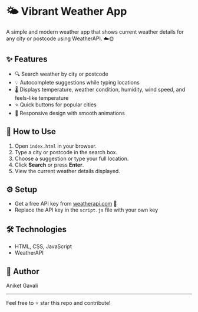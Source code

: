 # 🌤️ Vibrant Weather App

A simple and modern weather app that shows current weather details for any city or postcode using WeatherAPI. ☁️🌞

## ✨ Features

- 🔍 Search weather by city or postcode  
- 💡 Autocomplete suggestions while typing locations  
- 🌡️ Displays temperature, weather condition, humidity, wind speed, and feels-like temperature  
- ⭐ Quick buttons for popular cities  
- 📱 Responsive design with smooth animations  

## 🚀 How to Use

1. Open `index.html` in your browser.  
2. Type a city or postcode in the search box.  
3. Choose a suggestion or type your full location.  
4. Click **Search** or press **Enter**.  
5. View the current weather details displayed.  

## ⚙️ Setup

- Get a free API key from [weatherapi.com](https://www.weatherapi.com/) 🔑  
- Replace the API key in the `script.js` file with your own key  

## 🛠️ Technologies

- HTML, CSS, JavaScript  
- WeatherAPI  

## 👤 Author

Aniket Gavali  

---

Feel free to ⭐ star this repo and contribute!  
